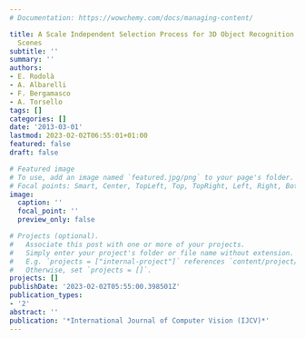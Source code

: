 ```yaml
---
# Documentation: https://wowchemy.com/docs/managing-content/

title: A Scale Independent Selection Process for 3D Object Recognition in Cluttered
  Scenes
subtitle: ''
summary: ''
authors:
- E. Rodolà
- A. Albarelli
- F. Bergamasco
- A. Torsello
tags: []
categories: []
date: '2013-03-01'
lastmod: 2023-02-02T06:55:01+01:00
featured: false
draft: false

# Featured image
# To use, add an image named `featured.jpg/png` to your page's folder.
# Focal points: Smart, Center, TopLeft, Top, TopRight, Left, Right, BottomLeft, Bottom, BottomRight.
image:
  caption: ''
  focal_point: ''
  preview_only: false

# Projects (optional).
#   Associate this post with one or more of your projects.
#   Simply enter your project's folder or file name without extension.
#   E.g. `projects = ["internal-project"]` references `content/project/deep-learning/index.md`.
#   Otherwise, set `projects = []`.
projects: []
publishDate: '2023-02-02T05:55:00.398501Z'
publication_types:
- '2'
abstract: ''
publication: '*International Journal of Computer Vision (IJCV)*'
---
```

